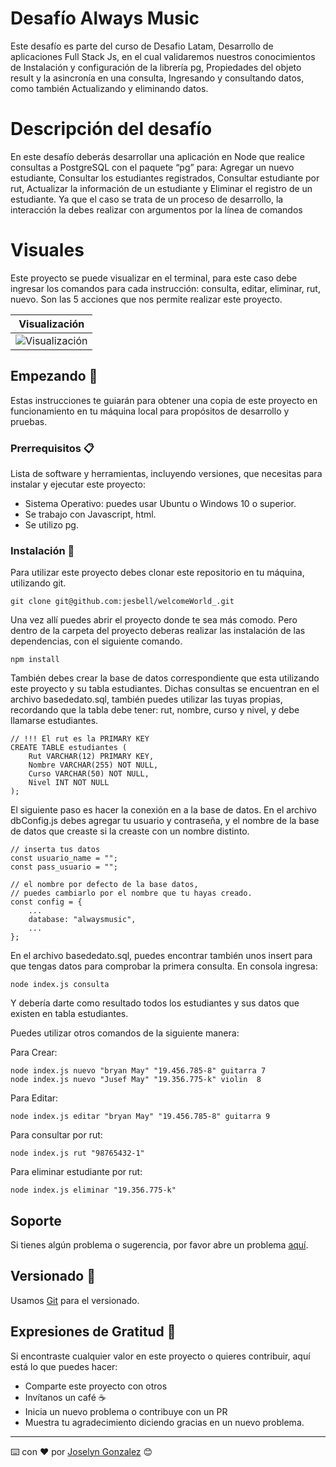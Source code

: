 # Desafío Always Music
Este desafío es parte del curso de Desafio Latam, Desarrollo de aplicaciones Full Stack Js, en el cual validaremos nuestros conocimientos de Instalación y configuración de la librería pg, Propiedades del objeto result y la asincronía en una consulta, Ingresando y consultando datos, como también Actualizando y eliminando datos.


# Descripción del desafío
En este desafío deberás desarrollar una aplicación en Node que realice consultas a PostgreSQL con el paquete “pg” para: Agregar un nuevo estudiante, Consultar los estudiantes registrados, Consultar estudiante por rut, Actualizar la información de un estudiante y Eliminar el registro de un estudiante. Ya que el caso se trata de un proceso de desarrollo, la interacción la debes realizar con argumentos por la línea de comandos


# Visuales

Este proyecto se puede visualizar en el terminal, para este caso debe ingresar los comandos para cada instrucción: consulta, editar, eliminar, rut, nuevo. Son las 5 acciones que nos permite realizar este proyecto. 

| Visualización | 
| --- | 
| ![Visualización](/assets/)|  



## Empezando 🚀

Estas instrucciones te guiarán para obtener una copia de este proyecto en funcionamiento en tu máquina local para propósitos de desarrollo y pruebas.

### Prerrequisitos 📋

Lista de software y herramientas, incluyendo versiones, que necesitas para instalar y ejecutar este proyecto:

- Sistema Operativo: puedes usar Ubuntu o Windows 10 o superior.
- Se trabajo con Javascript, html.
- Se utilizo pg.

### Instalación 🔧

Para utilizar este proyecto debes clonar este repositorio en tu máquina, utilizando git.

```
git clone git@github.com:jesbell/welcomeWorld_.git
```

Una vez allí puedes abrir el proyecto donde te sea más comodo. Pero dentro de la carpeta del proyecto deberas realizar las instalación de las dependencias, con el siguiente comando.
```
npm install
```

También debes crear la base de datos correspondiente que esta utilizando este proyecto y su tabla estudiantes. Dichas consultas se encuentran en el archivo basededato.sql, también puedes utilizar las tuyas propias, recordando que la tabla debe tener: rut, nombre, curso y nivel, y debe llamarse estudiantes. 
```
// !!! El rut es la PRIMARY KEY
CREATE TABLE estudiantes (
    Rut VARCHAR(12) PRIMARY KEY,
    Nombre VARCHAR(255) NOT NULL,
    Curso VARCHAR(50) NOT NULL,
    Nivel INT NOT NULL
); 
```

El siguiente paso es hacer la conexión en a la base de datos. En el archivo dbConfig.js debes agregar tu usuario y contraseña, y el nombre de la base de datos que creaste si la creaste con un nombre distinto.
```
// inserta tus datos
const usuario_name = "";
const pass_usuario = "";
```

``` 
// el nombre por defecto de la base datos, 
// puedes cambiarlo por el nombre que tu hayas creado.
const config = {
    ...
    database: "alwaysmusic",
    ...
};
```

En el archivo basededato.sql, puedes encontrar también unos insert para que tengas datos para comprobar la primera consulta. En consola ingresa:

```
node index.js consulta
```
Y debería darte como resultado todos los estudiantes y sus datos que existen en tabla estudiantes.

Puedes utilizar otros comandos de la siguiente manera:

Para Crear:
``````
node index.js nuevo "bryan May" "19.456.785-8" guitarra 7
node index.js nuevo "Jusef May" "19.356.775-k" violin  8
``````
Para Editar:
```
node index.js editar "bryan May" "19.456.785-8" guitarra 9
```
Para consultar por rut:
```
node index.js rut "98765432-1"
```
Para eliminar estudiante por rut:
```
node index.js eliminar "19.356.775-k"
```


## Soporte

Si tienes algún problema o sugerencia, por favor abre un problema [aquí](https://github.com/jesbell/welcomeWorld_/issues).

## Versionado  📌

Usamos [Git](https://git-scm.com) para el versionado.

## Expresiones de Gratitud 🎁

Si encontraste cualquier valor en este proyecto o quieres contribuir, aquí está lo que puedes hacer:

- Comparte este proyecto con otros
- Invítanos un café ☕
- Inicia un nuevo problema o contribuye con un PR
- Muestra tu agradecimiento diciendo gracias en un nuevo problema.

---

⌨️ con ❤️ por [Joselyn Gonzalez](https://github.com/jesbell) 😊
